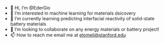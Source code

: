 - 👋 Hi, I’m @EderGio
- 👀 I’m interested in machine learning for materials dsicovery
- 🌱 I’m currently learning predicting interfacial reactivity of solid-state battery materials
- 💞️ I’m looking to collaborate on any energy materials or battery project!
- 📫 How to reach me email me at elomeli@stanford.edu

<!---
EderGio/EderGio is a ✨ special ✨ repository because its `README.md` (this file) appears on your GitHub profile.
You can click the Preview link to take a look at your changes.
--->
